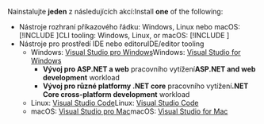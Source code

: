 <span data-ttu-id="24066-101">Nainstalujte **jeden** z následujících akcí:</span><span class="sxs-lookup"><span data-stu-id="24066-101">Install **one** of the following:</span></span>

* <span data-ttu-id="24066-102">Nástroje rozhraní příkazového řádku: Windows, Linux nebo macOS: [!INCLUDE [](~/includes/net-core-sdk-download-link.md)]</span><span class="sxs-lookup"><span data-stu-id="24066-102">CLI tooling: Windows, Linux, or macOS: [!INCLUDE [](~/includes/net-core-sdk-download-link.md)]</span></span>
* <span data-ttu-id="24066-103">Nástroje pro prostředí IDE nebo editoru</span><span class="sxs-lookup"><span data-stu-id="24066-103">IDE/editor tooling</span></span>
  * <span data-ttu-id="24066-104">Windows: [Visual Studio pro Windows](https://www.microsoft.com/net/download/windows)</span><span class="sxs-lookup"><span data-stu-id="24066-104">Windows: [Visual Studio for Windows](https://www.microsoft.com/net/download/windows)</span></span>
    * <span data-ttu-id="24066-105">**Vývoj pro ASP.NET a web** pracovního vytížení</span><span class="sxs-lookup"><span data-stu-id="24066-105">**ASP.NET and web development** workload</span></span>
    * <span data-ttu-id="24066-106">**Vývoj pro různé platformy .NET core** pracovního vytížení</span><span class="sxs-lookup"><span data-stu-id="24066-106">**.NET Core cross-platform development** workload</span></span>
  * <span data-ttu-id="24066-107">Linux: [Visual Studio Code](https://www.microsoft.com/net/download/linux)</span><span class="sxs-lookup"><span data-stu-id="24066-107">Linux: [Visual Studio Code](https://www.microsoft.com/net/download/linux)</span></span>
  * <span data-ttu-id="24066-108">macOS: [Visual Studio pro Mac](https://www.microsoft.com/net/download/macos)</span><span class="sxs-lookup"><span data-stu-id="24066-108">macOS: [Visual Studio for Mac](https://www.microsoft.com/net/download/macos)</span></span>
